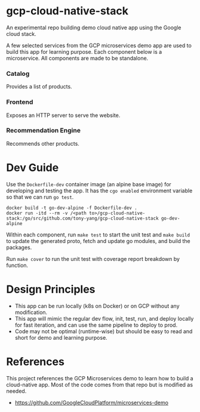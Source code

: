 # gcp-cloud-native-stack
An experimental repo building demo cloud native app using the Google cloud stack.

A few selected services from the GCP microservices demo app are used to build this app for learning purpose. Each component below is a microservice. All components are made to be standalone.

### Catalog
Provides a list of products.

### Frontend
Exposes an HTTP server to serve the website.

### Recommendation Engine
Recommends other products.

# Dev Guide
Use the `Dockerfile-dev` container image (an alpine base image) for developing and testing the app. It has the `cgo enabled` environment variable so that we can run `go test`.
```
docker build -t go-dev-alpine -f Dockerfile-dev .
docker run -itd --rm -v /<path to>/gcp-cloud-native-stack:/go/src/github.com/tony-yang/gcp-cloud-native-stack go-dev-alpine
```

Within each component, run `make test` to start the unit test and `make build` to update the generated proto, fetch and update go modules, and build the packages.

Run `make cover` to run the unit test with coverage report breakdown by function.

# Design Principles
- This app can be run locally (k8s on Docker) or on GCP without any modification.
- This app will mimic the regular dev flow, init, test, run, and deploy locally for fast iteration, and can use the same pipeline to deploy to prod.
- Code may not be optimal (runtime-wise) but should be easy to read and short for demo and learning purpose.

# References
This project references the GCP Microservices demo to learn how to build a cloud-native app. Most of the code comes from that repo but is modified as needed.
- https://github.com/GoogleCloudPlatform/microservices-demo
